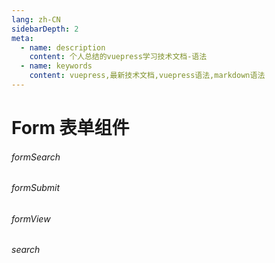 ```yaml
---
lang: zh-CN
sidebarDepth: 2
meta:
  - name: description
    content: 个人总结的vuepress学习技术文档-语法
  - name: keywords
    content: vuepress,最新技术文档,vuepress语法,markdown语法
---
```


# Form 表单组件

###### formSearch

<!-- <demo src="./formSearch.vue" desc="使用 `type`、`plain`、`round` 和 `circle` 来定义按钮的样式。"></demo> -->

###### formSubmit

<!-- <demo src="./formSubmit.vue" desc="使用 `type`、`plain`、`round` 和 `circle` 来定义按钮的样式。"></demo> -->

###### formView

<!-- <demo src="./formView.vue" desc="使用 `type`、`plain`、`round` 和 `circle` 来定义按钮的样式。"></demo> -->

###### search

<demo src="./search.vue" desc="使用 `type`、`plain`、`round` 和 `circle` 来定义按钮的样式。"></demo>